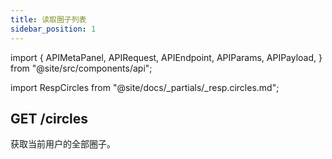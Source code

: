 ```yaml
---
title: 读取圈子列表
sidebar_position: 1
---
```


import {
  APIMetaPanel,
  APIRequest,
  APIEndpoint,
  APIParams,
  APIPayload,
} from "@site/src/components/api";

import RespCircles from "@site/docs/_partials/_resp.circles.md";

## GET /circles

获取当前用户的全部圈子。

<APIEndpoint url="/circles" />

<APIMetaPanel scope="CIRCLES:READ" />

<APIRequest title="Get Circles" url="/circles" />

<RespCircles />
